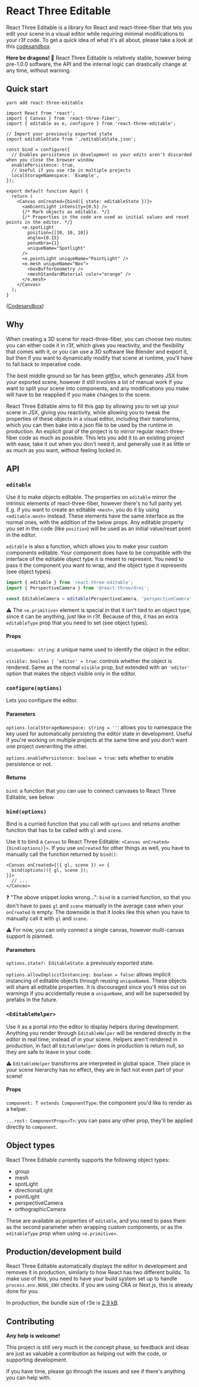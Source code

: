 # React Three Editable

React Three Editable is a library for React and react-three-fiber that lets you edit your scene in a visual editor while requiring minimal modifications to your r3f code. To get a quick idea of what it's all about, please take a look at this [codesandbox](https://codesandbox.io/s/ide-cream-demo-hcgcd).

**Here be dragons! 🐉** React Three Editable is relatively stable, however being pre-1.0.0 software, the API and the internal logic can drastically change at any time, without warning.

## Quick start

```
yarn add react-three-editable
```

```tsx
import React from 'react';
import { Canvas } from 'react-three-fiber';
import { editable as e, configure } from 'react-three-editable';

// Import your previously exported state
import editableState from './editableState.json';

const bind = configure({
  // Enables persistence in development so your edits aren't discarded when you close the browser window
  enablePersistence: true,
  // Useful if you use r3e in multiple projects
  localStorageNamespace: 'Example',
});

export default function App() {
  return (
    <Canvas onCreated={bind({ state: editableState })}>
      <ambientLight intensity={0.5} />
      {/* Mark objects as editable. */}
      {/* Properties in the code are used as initial values and reset points in the editor. */}
      <e.spotLight
        position={[10, 10, 10]}
        angle={0.15}
        penumbra={1}
        uniqueName="Spotlight"
      />
      <e.pointLight uniqueName="PointLight" />
      <e.mesh uniqueName="Box">
        <boxBufferGeometry />
        <meshStandardMaterial color="orange" />
      </e.mesh>
    </Canvas>
  );
}
```

([Codesandbox](https://codesandbox.io/s/minimal-r3e-demo-o1brl))

## Why

When creating a 3D scene for react-three-fiber, you can choose two routes: you can either code it in r3f, which gives you reactivity, and the flexibility that comes with it, or you can use a 3D software like Blender and export it, but then if you want to dynamically modify that scene at runtime, you'll have to fall back to imperative code.

The best middle ground so far has been *gltfjsx*, which generates JSX from your exported scene, however it still involves a lot of manual work if you want to split your scene into components, and any modifications you make will have to be reapplied if you make changes to the scene.

React Three Editable aims to fill this gap by allowing you to set up your scene in JSX, giving you reactivity, while allowing you to tweak the properties of these objects in a visual editor, including their transforms, which you can then bake into a json file to be used by the runtime in production. An explicit goal of the project is to mirror regular react-three-fiber code as much as possible. This lets you add it to an existing project with ease, take it out when you don't need it, and generally use it as little or as much as you want, without feeling locked in.

## API

### `editable`

Use it to make objects editable. The properties on `editable` mirror the intrinsic elements of react-three-fiber, however there's no full parity yet. E.g. if you want to create an editable `<mesh>`, you do it by using `<editable.mesh>` instead. These elements have the same interface as the normal ones, with the addition of the below props. Any editable property you set in the code (like `position`) will be used as an initial value/reset point in the editor.

`editable` is also a function, which allows you to make your custom components editable. Your component does have to be compatible with the interface of the editable object type it is meant to represent. You need to pass it the component you want to wrap, and the object type it represents (see object types).

```ts
import { editable } from 'react-three-editable';
import { PerspectiveCamera } from '@react-three/drei';

const EditableCamera = editable(PerspectiveCamera, 'perspectiveCamera');
```

⚠️ The `<e.primitive>` element is special in that it isn't tied to an object type, since it can be anything, just like in r3f. Because of this, it has an extra `editableType` prop that you need to set (see object types).

#### Props

`uniqueName: string`: a unique name used to identify the object in the editor.

`visible: boolean | 'editor' = true`: controls whether the object is rendered. Same as the normal `visible` prop, but extended with an `'editor'` option that makes the object visible only in the editor.

### `configure(options)`

Lets you configure the editor.

#### Parameters

`options.localStorageNamespace: string = ''`: allows you to namespace the key used for automatically persisting the editor state in development. Useful if you're working on multiple projects at the same time and you don't want one project overwriting the other.

`options.enablePersistence: boolean = true`: sets whether to enable persistence or not.

#### Returns

`bind`: a function that you can use to connect canvases to React Three Editable, see below.

### `bind(options)`

Bind is a curried function that you call with `options` and returns another function that has to be called with `gl` and `scene`.

Use it to bind a `Canvas` to React Three Editable: `<Canvas onCreated={bind(options)}>`. If you use `onCreated` for other things as well, you have to manually call the function returned by `bind()`:

```tsx
<Canvas onCreated={({ gl, scene }) => {
  bind(options)({ gl, scene });
}}>
  // ...
</Canvas>
```

❓ "The above snippet looks wrong...": `bind` is a curried function, so that you don't have to pass `gl` and `scene` manually in the average case when your `onCreated` is empty. The downside is that it looks like this when you have to manually call it with `gl` and `scene`.

⚠️ For now, you can only connect a single canvas, however multi-canvas support is planned.

#### Parameters

`options.state?: EditableState`: a previously exported state.

`options.allowImplicitInstancing: boolean = false`: allows implicit instancing of editable objects through reusing `uniqueName`s. These objects will share all editable properties. It is discouraged since you'll miss out on warnings if you accidentally reuse a `uniqueName`, and will be superseded by prefabs in the future.

### `<EditableHelper>`

Use it as a portal into the editor to display helpers during development. Anything you render through `EditableHelper` will be rendered directly in the editor in real time, instead of in your scene. Helpers aren't rendered in production, in fact all `EditableHelper` does in production is return null, so they are safe to leave in your code.

⚠️ `EditableHelper` transforms are interpreted in global space. Their place in your scene hierarchy has no effect, they are in fact not even part of your scene!

#### Props

`component: T extends ComponentType`: the component you'd like to render as a helper.

`...rest: ComponentProps<T>`: you can pass any other prop, they'll be applied directly to `component`.

## Object types

React Three Editable currently supports the following object types:

- group
- mesh
- spotLight
- directionalLight
- pointLight
- perspectiveCamera
- orthographicCamera

These are available as properties of `editable`, and you need to pass them as the second parameter when wrapping custom components, or as the `editableType` prop when using `<e.primitive>`.

## Production/development build

React Three Editable automatically displays the editor in development and removes it in production, similarly to how React has two different builds. To make use of this, you need to have your build system set up to handle `process.env.NODE_ENV` checks. If you are using CRA or Next.js, this is already done for you.

In production, the bundle size of r3e is [2.9 kB](https://bundlephobia.com/result?p=react-three-editable).

## Contributing

**Any help is welcome!**

This project is still very much in the concept phase, so feedback and ideas are just as valuable a contribution as helping out with the code, or supporting development.

If you have time, please go through the issues and see if there's anything you can help with.
